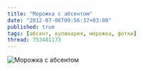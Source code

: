 ```yaml
---
title: "Морожка с абсентом"
date: "2012-07-06T09:56:37+03:00"
published: true
tags: [абсент, кулинария, морожка, фотки]
thread: 753481173
---
```


![Морожка с абсентом](/images/photos/absinth-icecream.jpg "Морожка с абсентом")
